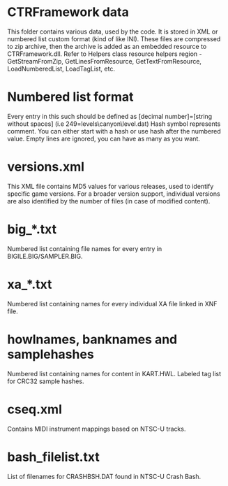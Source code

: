 # CTRFramework data
This folder contains various data, used by the code. It is stored in XML or numbered list custom format (kind of like INI).
These files are compressed to zip archive, then the archive is added as an embedded resource to CTRFramework.dll.
Refer to Helpers class resource helpers region - GetStreamFromZip, GetLinesFromResource, GetTextFromResource, LoadNumberedList, LoadTagList, etc.

# Numbered list format
Every entry in this such should be defined as [decimal number]=[string without spaces] (i.e 249=levels\canyon\level.dat)
Hash symbol represents comment. You can either start with a hash or use hash after the numbered value.
Empty lines are ignored, you can have as many as you want.

# versions.xml
This XML file contains MD5 values for various releases, used to identify specific game versions.
For a broader version support, individual versions are also identified by the number of files (in case of modified content).

# big_*.txt
Numbered list containing file names for every entry in BIGILE.BIG/SAMPLER.BIG.

# xa_*.txt
Numbered list containing names for every individual XA file linked in XNF file.

# howlnames, banknames and samplehashes
Numbered list containing names for content in KART.HWL.
Labeled tag list for CRC32 sample hashes.

# cseq.xml
Contains MIDI instrument mappings based on NTSC-U tracks.

# bash_filelist.txt
List of filenames for CRASHBSH.DAT found in NTSC-U Crash Bash.
